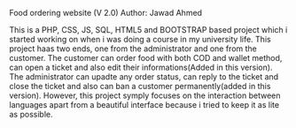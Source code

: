 Food ordering website (V 2.0)
Author: Jawad Ahmed 

This is a PHP, CSS, JS, SQL, HTML5 and BOOTSTRAP based project which i started working on when i was doing a course in my university life. This project haas two ends, one from the administrator and one from the customer. The customer can order food with both COD and wallet method, can open a ticket and also edit their informations(Added in this version). The administrator can upadte any order status, can reply to the ticket and close the ticket and also can ban a customer permanently(added in this version). However, this project symply focuses on the interaction between languages apart from a beautiful interface because i tried to keep it as lite as possible. 